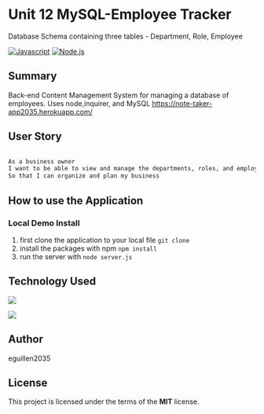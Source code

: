 # Unit 12 MySQL-Employee Tracker
 Database Schema containing three tables - Department, Role, Employee
 
[![Javascript](https://img.shields.io/badge/Javascript-JS-blue.svg)](https://www.w3schools.com/Js/)
[![Node.js](https://img.shields.io/badge/Node.js-Node-green.svg)](https://nodejs.org/en/)


## Summary

Back-end Content Management System for managing a database of employees. Uses node,inquirer, and MySQL
 https://note-taker-app2035.herokuapp.com/
 
## User Story
```sh

As a business owner
I want to be able to view and manage the departments, roles, and employees in my company
So that I can organize and plan my business

```

## How to use the Application

### Local Demo Install
1. first clone the application to your local file
`git clone`
2. install the packages with npm `npm install`
3. run the server with `node server.js`

## Technology Used
 ![](http://williamavasquez.herokuapp.com/img/js.png)
 
 ![](http://williamavasquez.herokuapp.com/img/node.png)
 


## Author
eguillen2035

## License
This project is licensed under the terms of the **MIT** license.
